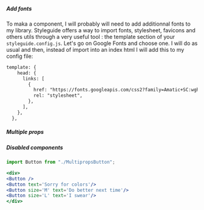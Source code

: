##### Add fonts
To maka a component, I will probably will need to add additionnal fonts to my library. Styleguide offers a way to import fonts, stylesheet, favicons and others utils through a very useful tool : the template section of your `styleguide.config.js`. Let's go on Google Fonts and choose one. I will do as usual and then, instead of import into an index html I will add this to my config file: 

```xml
template: {
    head: {
      links: [
        {
          href: "https://fonts.googleapis.com/css2?family=Amatic+SC:wght@400;700&display=swap",  
          rel: "stylesheet",
        },
      ],
    },
  },

```


##### Multiple props
##### Disabled components


```jsx                       
import Button from "./MultipropsButton"; 

<div>
<Button />
<Button text='Sorry for colors'/>
<Button size='M' text='Do better next time'/>
<Button size='L' text='I swear'/>
</div>
```